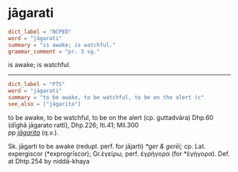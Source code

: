 # jāgarati

``` toml
dict_label = "NCPED"
word = "jāgarati"
summary = "is awake; is watchful."
grammar_comment = "pr. 3 sg."
```

is awake; is watchful.

--------------------

``` toml
dict_label = "PTS"
word = "jāgarati"
summary = "to be awake, to be watchful, to be on the alert (c"
see_also = ["jāgarita"]
```

to be awake, to be watchful, to be on the alert (cp. guttadvāra) Dhp.60 (dīghā jāgarato rattī), Dhp.226; Iti.41; Mil.300  
pp *[jāgarita](jāgarita.md)* (q.v.).

Sk. jāgarti to be awake (redupl. perf. for jājarti) *\*ger & gerēi;* cp. Lat. expergiscor (\*exprogrīscor); Gr.ἐγείρω, perf. ἐγρήγορα (for \*ἐγήγορα). Def. at Dhtp.254 by niddā\-khaya

